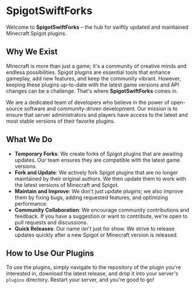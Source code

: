 # SpigotSwiftForks

Welcome to **SpigotSwiftForks** – the hub for swiftly updated and maintained Minecraft Spigot plugins.

## Why We Exist

Minecraft is more than just a game; it's a community of creative minds and endless possibilities. Spigot plugins are essential tools that enhance gameplay, add new features, and keep the community vibrant. However, keeping these plugins up-to-date with the latest game versions and API changes can be a challenge. That's where **SpigotSwiftForks** comes in.

We are a dedicated team of developers who believe in the power of open-source software and community-driven development. Our mission is to ensure that server administrators and players have access to the latest and most stable versions of their favorite plugins.

## What We Do

- **Temporary Forks**: We create forks of Spigot plugins that are awaiting updates. Our team ensures they are compatible with the latest game versions.
- **Fork and Update**: We actively fork Spigot plugins that are no longer maintained by their original authors. We then update them to work with the latest versions of Minecraft and Spigot.
- **Maintain and Improve**: We don't just update plugins; we also improve them by fixing bugs, adding requested features, and optimizing performance.
- **Community Collaboration**: We encourage community contributions and feedback. If you have a suggestion or want to contribute, we're open to pull requests and discussions.
- **Quick Releases**: Our name isn't just for show. We strive to release updates quickly after a new Spigot or Minecraft version is released.

## How to Use Our Plugins

To use the plugins, simply navigate to the repository of the plugin you're interested in, download the latest release, and drop it into your server's `plugins` directory. Restart your server, and you're good to go!
